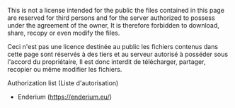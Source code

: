 This is not a license intended for the public the files contained 
in this page are reserved for third persons and for the server 
authorized to possess under the agreement of the owner,
It is therefore forbidden to download, share, 
recopy or even modify the files.

Ceci n'est pas une licence destinée au public les fichiers contenus 
dans cette page sont réservés à des tiers et au serveur 
autorisé à posséder sous l'accord du propriétaire,
Il est donc interdit de télécharger, partager, 
recopier ou même modifier les fichiers.

Authorization list (Liste d'autorisation)

- Enderium (https://enderium.eu/)